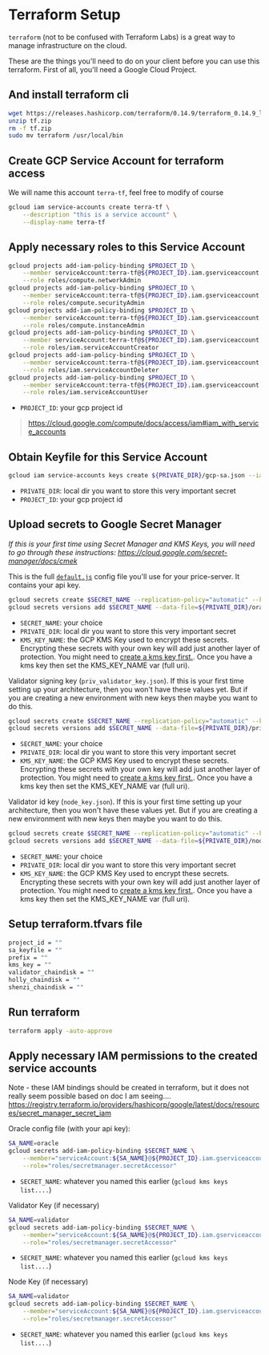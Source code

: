 # Terraform Setup

`terraform` (not to be confused with Terraform Labs) is a great way to manage infrastructure on the cloud. 

These are the things you'll need to do on your client before you can use this terraform.  First of all, you'll need a Google Cloud Project.  


## And install terraform cli
```bash
wget https://releases.hashicorp.com/terraform/0.14.9/terraform_0.14.9_linux_amd64.zip -O tf.zip #double check url to get latest version
unzip tf.zip
rm -f tf.zip
sudo mv terraform /usr/local/bin
```

## Create GCP Service Account for terraform access
We will name this account `terra-tf`, feel free to modify of course
```bash
gcloud iam service-accounts create terra-tf \
    --description "this is a service account" \
    --display-name terra-tf 
```

## Apply necessary roles to this Service Account
```bash
gcloud projects add-iam-policy-binding $PROJECT_ID \
    --member serviceAccount:terra-tf@${PROJECT_ID}.iam.gserviceaccount.com \
    --role roles/compute.networkAdmin
gcloud projects add-iam-policy-binding $PROJECT_ID \
    --member serviceAccount:terra-tf@${PROJECT_ID}.iam.gserviceaccount.com \
    --role roles/compute.securityAdmin
gcloud projects add-iam-policy-binding $PROJECT_ID \
    --member serviceAccount:terra-tf@${PROJECT_ID}.iam.gserviceaccount.com \
    --role roles/compute.instanceAdmin
gcloud projects add-iam-policy-binding $PROJECT_ID \
    --member serviceAccount:terra-tf@${PROJECT_ID}.iam.gserviceaccount.com \
    --role roles/iam.serviceAccountCreator
gcloud projects add-iam-policy-binding $PROJECT_ID \
    --member serviceAccount:terra-tf@${PROJECT_ID}.iam.gserviceaccount.com \
    --role roles/iam.serviceAccountDeleter
gcloud projects add-iam-policy-binding $PROJECT_ID \
    --member serviceAccount:terra-tf@${PROJECT_ID}.iam.gserviceaccount.com \
    --role roles/iam.serviceAccountUser
```
* `PROJECT_ID`: your gcp project id

> https://cloud.google.com/compute/docs/access/iam#iam_with_service_accounts

## Obtain Keyfile for this Service Account

```bash
gcloud iam service-accounts keys create ${PRIVATE_DIR}/gcp-sa.json --iam-account terra-tf@${PROJECT_ID}.iam.gserviceaccount.com
```
* `PRIVATE_DIR`: local dir you want to store this very important secret
* `PROJECT_ID`: your gcp project id



## Upload secrets to Google Secret Manager 

*If this is your first time using Secret Manager and KMS Keys, you will need to go through these instructions: https://cloud.google.com/secret-manager/docs/cmek*  

This is the full [`default.js`](https://github.com/terra-project/oracle-feeder/blob/main/price-server/config/default-sample.js) config file you'll use for your price-server.  It contains your api key.  
```bash
gcloud secrets create $SECRET_NAME --replication-policy="automatic" --kms-key-name=$KMS_KEY_NAME
gcloud secrets versions add $SECRET_NAME --data-file=${PRIVATE_DIR}/oracle-default.js
```
* `SECRET_NAME`: your choice
* `PRIVATE_DIR`: local dir you want to store this very important secret
* `KMS_KEY_NAME`: the GCP KMS Key used to encrypt these secrets.  Encrypting these secrets with your own key will add just another layer of protection.  You might need to [create a kms key first.](./appendix-create-kms-key.md).  Once you have a kms key then set the KMS_KEY_NAME var (full uri). 

Validator signing key (`priv_validator_key.json`). If this is your first time setting up your architecture, then you won't have these values yet.  But if you are creating a new environment with new keys then maybe you want to do this.   
```bash
gcloud secrets create $SECRET_NAME --replication-policy="automatic" --kms-key-name=$KMS_KEY_NAME
gcloud secrets versions add $SECRET_NAME --data-file=${PRIVATE_DIR}/priv_validator_key.json
```
* `SECRET_NAME`: your choice
* `PRIVATE_DIR`: local dir you want to store this very important secret
* `KMS_KEY_NAME`: the GCP KMS Key used to encrypt these secrets.  Encrypting these secrets with your own key will add just another layer of protection.  You might need to [create a kms key first.](./appendix-create-kms-key.md).  Once you have a kms key then set the KMS_KEY_NAME var (full uri). 

Validator id key (`node_key.json`).  If this is your first time setting up your architecture, then you won't have these values yet.  But if you are creating a new environment with new keys then maybe you want to do this.  
```bash 
gcloud secrets create $SECRET_NAME --replication-policy="automatic" --kms-key-name=$KMS_KEY_NAME
gcloud secrets versions add $SECRET_NAME --data-file=${PRIVATE_DIR}/node_key.json
```
* `SECRET_NAME`: your choice
* `PRIVATE_DIR`: local dir you want to store this very important secret
* `KMS_KEY_NAME`: the GCP KMS Key used to encrypt these secrets.  Encrypting these secrets with your own key will add just another layer of protection.  You might need to [create a kms key first.](./appendix-create-kms-key.md).  Once you have a kms key then set the KMS_KEY_NAME var (full uri). 


## Setup terraform.tfvars file
```bash
project_id = ""
sa_keyfile = ""
prefix = ""
kms_key = ""
validator_chaindisk = ""
holly_chaindisk = ""
shenzi_chaindisk = ""
```

## Run terraform
```bash
terraform apply -auto-approve
```


## Apply necessary IAM permissions to the created service accounts
Note - these IAM bindings should be created in terraform, but it does not really seem possible based on doc I am seeing.... https://registry.terraform.io/providers/hashicorp/google/latest/docs/resources/secret_manager_secret_iam

Oracle config file (with your api key):
```bash
SA_NAME=oracle
gcloud secrets add-iam-policy-binding $SECRET_NAME \
    --member="serviceAccount:${SA_NAME}@${PROJECT_ID}.iam.gserviceaccount.com" \
    --role="roles/secretmanager.secretAccessor"
```
* `SECRET_NAME`: whatever you named this earlier (`gcloud kms keys list....`)

Validator Key (if necessary)
```bash
SA_NAME=validator
gcloud secrets add-iam-policy-binding $SECRET_NAME \
    --member="serviceAccount:${SA_NAME}@${PROJECT_ID}.iam.gserviceaccount.com" \
    --role="roles/secretmanager.secretAccessor"
```
* `SECRET_NAME`: whatever you named this earlier (`gcloud kms keys list....`)

Node Key (if necessary)
```bash
SA_NAME=validator
gcloud secrets add-iam-policy-binding $SECRET_NAME \
    --member="serviceAccount:${SA_NAME}@${PROJECT_ID}.iam.gserviceaccount.com" \
    --role="roles/secretmanager.secretAccessor"
```
* `SECRET_NAME`: whatever you named this earlier (`gcloud kms keys list....`)
